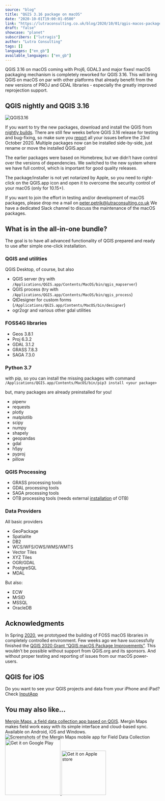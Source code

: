 ```yaml
---
source: "blog"
title: "QGIS 3.16 package on macOS"
date: "2020-10-01T19:00:01-0500"
link: "https://lutraconsulting.co.uk/blog/2020/10/01/qgis-macos-package/"
draft: "false"
showcase: "planet"
subscribers: ["lutragis"]
author: "Lutra Consulting"
tags: []
languages: ["en_gb"]
available_languages: ["en_gb"]
---
```


<p>QGIS 3.16 on macOS coming with Proj6, GDAL3 and major fixes!
macOS packaging mechanism is completely reworked for QGIS 3.16. 
This will bring QGIS on macOS on par with other platforms that already benefit from the new versions of 
PROJ and GDAL libraries - especially the greatly improved reprojection support.</p>

<!-- more -->

<h2 id="qgis-nightly-and-qgis-316">QGIS nightly and QGIS 3.16</h2>

<p><img alt="QGIS3.16" src="https://www.lutraconsulting.co.uk/img/posts/qgis315_deps.png" /></p>

<p>If you want to try the new packages, download and install the QGIS from <a href="https://qgis.org/downloads/macos/nightly/">nightly builds</a>.
There are still few weeks before QGIS 3.16 release for testing and bug-fixing, so make sure you <a href="https://github.com/qgis/QGIS/issues">report</a> all your issues before the 
23rd October 2020. Multiple packages now can be installed side-by-side, just rename or move the installed QGIS.app!</p>

<p>The earlier packages were based on Homebrew, but we didn’t have control over the versions of dependencies. 
We switched to the new system where we have full control, which is important for good quality releases.</p>

<p>The package/installer is not yet notarized by Apple, so you need to right-click on the QGIS.app icon and open it to overcome the security control of 
your macOS (only for 10.15+).</p>

<p>If you want to join the effort in testing and/or development of macOS packages, please drop me a mail on <a href="mailto:peter.petrik@lutraconsulting.co.uk">peter.petrik@lutraconsulting.co.uk</a>
We have a dedicated Slack channel to discuss the maintenance of the macOS packages.</p>

<h2 id="what-is-in-the-all-in-one-bundle">What is in the all-in-one bundle?</h2>

<p>The goal is to have all advanced functionality of QGIS prepared and ready to use after simple one-click installation.</p>

<h3 id="qgis-and-utilities">QGIS and utilities</h3>

<p>QGIS Desktop, of course, but also</p>
<ul>
  <li>QGIS server (try with <code class="highlighter-rouge">/Applications/QGIS.app/Contents/MacOS/bin/qgis_mapserver</code>)</li>
  <li>QGIS process (try with <code class="highlighter-rouge">/Applications/QGIS.app/Contents/MacOS/bin/qgis_process</code>)</li>
  <li>QtDesigner for custom forms (<code class="highlighter-rouge">/Applications/QGIS.app/Contents/MacOS/bin/designer</code>)</li>
  <li>ogr2ogr and various other gdal utilities</li>
</ul>

<h3 id="foss4g-libraries">FOSS4G libraries</h3>

<ul>
  <li>Geos 3.8.1</li>
  <li>Proj 6.3.2</li>
  <li>GDAL 3.1.2</li>
  <li>GRASS 7.8.3</li>
  <li>SAGA 7.3.0</li>
</ul>

<h3 id="python-37">Python 3.7</h3>
<p>with pip, so you can install the missing packages with command 
  <code class="highlighter-rouge">/Applications/QGIS.app/Contents/MacOS/bin/pip3 install &lt;your package&gt;</code></p>

<p>but, many packages are already preinstalled for you!</p>
<ul>
  <li>pipenv</li>
  <li>requests</li>
  <li>plotly</li>
  <li>matplotlib</li>
  <li>scipy</li>
  <li>numpy</li>
  <li>shapely</li>
  <li>geopandas</li>
  <li>gdal</li>
  <li>h5py</li>
  <li>pyproj</li>
  <li>pillow</li>
</ul>

<h3 id="qgis-processing">QGIS Processing</h3>

<ul>
  <li>GRASS processing tools</li>
  <li>GDAL processing tools</li>
  <li>SAGA processing tools</li>
  <li>OTB processing tools (needs external <a href="https://www.orfeo-toolbox.org/CookBook/QGISInterface.html#the-qgis-otb-plugin-requires-qgis-3-2">installation</a> of OTB)</li>
</ul>

<h3 id="data-providers">Data Providers</h3>

<p>All basic providers</p>
<ul>
  <li>GeoPackage</li>
  <li>Spatialite</li>
  <li>DB2</li>
  <li>WCS/WFS/OWS/WMS/WMTS</li>
  <li>Vector Tiles</li>
  <li>XYZ Tiles</li>
  <li>OGR/GDAL</li>
  <li>PostgreSQL</li>
  <li>MDAL</li>
</ul>

<p>But also:</p>

<ul>
  <li>ECW</li>
  <li>MrSID</li>
  <li>MSSQL</li>
  <li>OracleDB</li>
</ul>

<h2 id="acknowledgments">Acknowledgments</h2>
<p>In Spring <a href="https://www.lutraconsulting.co.uk/blog/2020/04/22/qgis-macos-development/">2020</a>, we prototyped the building of FOSS macOS libraries in completely controlled environment. 
Few weeks ago we have successfully finished the <a href="https://github.com/qgis/QGIS-Enhancement-Proposals/issues/177">QGIS 2020 Grant “QGIS macOS Package Improvements”</a>. 
This wouldn’t be possible without support from QGIS.org and its sponsors. And without proper testing and reporting of issues from our macOS power-users.</p>

<h2 id="qgis-for-ios">QGIS for iOS</h2>
<p>Do you want to see your QGIS projects and data from your iPhone and iPad? Check <a href="https://www.lutraconsulting.co.uk/blog/categories/qgis/merginmaps.com">InputApp</a></p>
    <div class="input-promo">
    <h2>You may also like...</h2>
    <a href="https://merginmaps.com">Mergin Maps, a field data collection app based on QGIS</a>. Mergin Maps makes field work easy with its simple interface and cloud-based sync. Available on Android, iOS and Windows.
    <img alt="Screenshots of the Mergin Maps mobile app for Field Data Collection" src="https://lutraconsulting.co.uk/img/posts/input_app_for_field_data_collection.jpg" /><br />
    <a href="https://play.google.com/store/apps/details?id=uk.co.lutraconsulting&amp;utm_source=lutra-atom&amp;utm_medium=lutra-blog-footer&amp;utm_campaign=input">
      <img alt="Get it on Google Play" src="https://play.google.com/intl/en_us/badges/images/generic/en_badge_web_generic.png" width="180px" />
    </a>
    <a href="https://apps.apple.com/us/app/input/id1478603559?ls=1&amp;utm_source=lutra-atom&amp;utm_medium=lutra-blog-footer&amp;utm_campaign=input">
      <img alt="Get it on Apple store" src="https://www.lutraconsulting.co.uk/img/posts/App_Store.svg" style="padding-top: 0px;" width="144px" />
    </a>
  </div>
